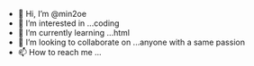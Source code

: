 - 👋 Hi, I’m @min2oe
- 👀 I’m interested in ...coding
- 🌱 I’m currently learning ...html
- 💞️ I’m looking to collaborate on ...anyone with a same passion
- 📫 How to reach me ...

<!---
min2oe/min2oe is a ✨ special ✨ repository because its `README.md` (this file) appears on your GitHub profile.
You can click the Preview link to take a look at your changes.
--->
